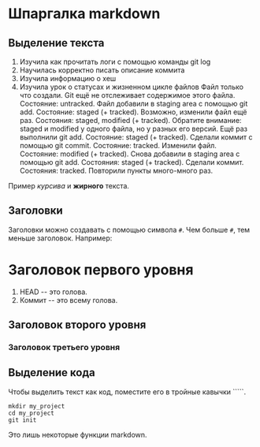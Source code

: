 # Шпаргалка markdown

## Выделение текста

1. Изучила как прочитать логи с помощью команды git log
2. Научилась корректно писать описание коммита
3. Изучила информацию о хеш
4. Изучила урок о статусах и жизненном цикле файлов
Файл только что создали. Git ещё не отслеживает содержимое этого файла. Состояние: untracked.
Файл добавили в staging area с помощью git add. Состояние: staged (+ tracked).
Возможно, изменили файл ещё раз. Состояния: staged, modified (+ tracked).
Обратите внимание: staged и modified у одного файла, но у разных его версий.
Ещё раз выполнили git add. Состояние: staged (+ tracked).
Сделали коммит с помощью git commit. Состояние: tracked.
Изменили файл. Состояние: modified (+ tracked).
Снова добавили в staging area с помощью git add. Состояния: staged (+ tracked).
Сделали коммит. Состояния: tracked.
Повторили пункты много-много раз.

Пример _курсива_ и **жирного** текста.

## Заголовки

Заголовки можно создавать с помощью символа `#`. Чем больше `#`, тем меньше заголовок. Например:

# Заголовок первого уровня
1. HEAD -- это голова.
2. Коммит -- это всему голова.

## Заголовок второго уровня
### Заголовок третьего уровня

## Выделение кода

Чтобы выделить текст как код, поместите его в тройные кавычки `````. 

```
mkdir my_project
cd my_project
git init
```
Это лишь некоторые функции markdown.